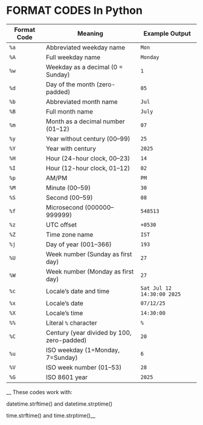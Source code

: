 # FORMAT CODES In Python

| Format Code | Meaning                                    | Example Output             |
| ----------- | ------------------------------------------ | -------------------------- |
| `%a`        | Abbreviated weekday name                   | `Mon`                      |
| `%A`        | Full weekday name                          | `Monday`                   |
| `%w`        | Weekday as a decimal (0 = Sunday)          | `1`                        |
| `%d`        | Day of the month (zero-padded)             | `05`                       |
| `%b`        | Abbreviated month name                     | `Jul`                      |
| `%B`        | Full month name                            | `July`                     |
| `%m`        | Month as a decimal number (01–12)          | `07`                       |
| `%y`        | Year without century (00–99)               | `25`                       |
| `%Y`        | Year with century                          | `2025`                     |
| `%H`        | Hour (24-hour clock, 00–23)                | `14`                       |
| `%I`        | Hour (12-hour clock, 01–12)                | `02`                       |
| `%p`        | AM/PM                                      | `PM`                       |
| `%M`        | Minute (00–59)                             | `30`                       |
| `%S`        | Second (00–59)                             | `08`                       |
| `%f`        | Microsecond (000000–999999)                | `548513`                   |
| `%z`        | UTC offset                                 | `+0530`                    |
| `%Z`        | Time zone name                             | `IST`                      |
| `%j`        | Day of year (001–366)                      | `193`                      |
| `%U`        | Week number (Sunday as first day)          | `27`                       |
| `%W`        | Week number (Monday as first day)          | `27`                       |
| `%c`        | Locale’s date and time                     | `Sat Jul 12 14:30:00 2025` |
| `%x`        | Locale’s date                              | `07/12/25`                 |
| `%X`        | Locale’s time                              | `14:30:00`                 |
| `%%`        | Literal `%` character                      | `%`                        |
| `%C`        | Century (year divided by 100, zero-padded) | `20`                       |
| `%u`        | ISO weekday (1=Monday, 7=Sunday)           | `6`                        |
| `%V`        | ISO week number (01–53)                    | `28`                       |
| `%G`        | ISO 8601 year                              | `2025`                     |



__ These codes work with:

datetime.strftime() and datetime.strptime()

time.strftime() and time.strptime()__